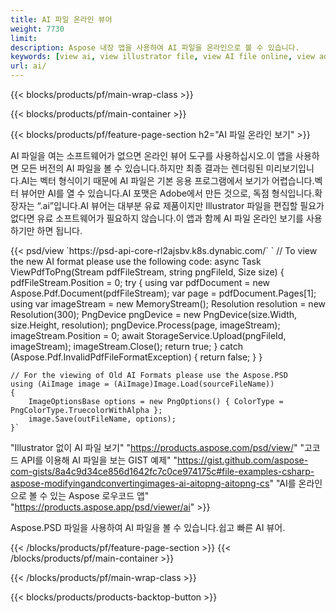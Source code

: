 ```yaml
---
title: AI 파일 온라인 뷰어
weight: 7730
limit: 
description: Aspose 내장 앱을 사용하여 AI 파일을 온라인으로 볼 수 있습니다.
keywords: [view ai, view illustrator file, view AI file online, view adobe illustrator, ai file preview, ai format view]
url: ai/
---
```


{{< blocks/products/pf/main-wrap-class >}}


{{< blocks/products/pf/main-container >}}

{{< blocks/products/pf/feature-page-section h2="AI 파일 온라인 보기" >}}
<p>AI 파일을 여는 소프트웨어가 없으면 온라인 뷰어 도구를 사용하십시오.이 앱을 사용하면 모든 버전의 AI 파일을 볼 수 있습니다.하지만 최종 결과는 렌더링된 미리보기입니다.AI는 벡터 형식이기 때문에 AI 파일은 기본 응용 프로그램에서 보기가 어렵습니다.벡터 뷰어만 AI를 열 수 있습니다.AI 포맷은 Adobe에서 만든 것으로, 독점 형식입니다.확장자는 “.ai”입니다.AI 뷰어는 대부분 유료 제품이지만 Illustrator 파일을 편집할 필요가 없다면 유료 소프트웨어가 필요하지 않습니다.이 앱과 함께 AI 파일 온라인 보기를 사용하기만 하면 됩니다.</p>
{{< psd/view `https://psd-api-core-rl2ajsbv.k8s.dynabic.com/` 
`	// To view the new AI format please use the following code:
	async Task<bool> ViewPdfToPng(Stream pdfFileStream, string pngFileId, Size size)
	{
		pdfFileStream.Position = 0;
		try
		{
			using var pdfDocument = new Aspose.Pdf.Document(pdfFileStream);
			var page = pdfDocument.Pages[1];
			using var imageStream = new MemoryStream();
			Resolution resolution = new Resolution(300);
			PngDevice pngDevice = new PngDevice(size.Width, size.Height, resolution);
			pngDevice.Process(page, imageStream);
			imageStream.Position = 0;
			await StorageService.Upload(pngFileId, imageStream);
			imageStream.Close();
			return true;
		}
		catch (Aspose.Pdf.InvalidPdfFileFormatException)
		{
			return false;
		}
	}
	
	// For the viewing of Old AI Formats please use the Aspose.PSD
	using (AiImage image = (AiImage)Image.Load(sourceFileName))
	{
		ImageOptionsBase options = new PngOptions() { ColorType = PngColorType.TruecolorWithAlpha };
		image.Save(outFileName, options);
	}` 
"Illustrator 없이 AI 파일 보기" "https://products.aspose.com/psd/view/" 
"고코드 API를 이용해 AI 파일을 보는 GIST 예제" "https://gist.github.com/aspose-com-gists/8a4c9d34ce856d1642fc7c0ce974175c#file-examples-csharp-aspose-modifyingandconvertingimages-ai-aitopng-aitopng-cs" 
"AI를 온라인으로 볼 수 있는 Aspose 로우코드 앱" "https://products.aspose.app/psd/viewer/ai" >}}
<p>Aspose.PSD 파일을 사용하여 AI 파일을 볼 수 있습니다.쉽고 빠른 AI 뷰어.</p>
{{< /blocks/products/pf/feature-page-section >}}
{{< /blocks/products/pf/main-container >}}


{{< /blocks/products/pf/main-wrap-class >}}

{{< blocks/products/products-backtop-button >}}
